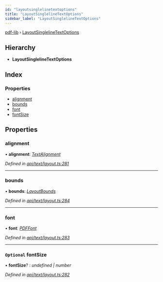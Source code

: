 ```yaml
---
id: "layoutsinglelinetextoptions"
title: "LayoutSinglelineTextOptions"
sidebar_label: "LayoutSinglelineTextOptions"
---
```


[pdf-lib](../index.md) › [LayoutSinglelineTextOptions](layoutsinglelinetextoptions.md)

## Hierarchy

* **LayoutSinglelineTextOptions**

## Index

### Properties

* [alignment](layoutsinglelinetextoptions.md#alignment)
* [bounds](layoutsinglelinetextoptions.md#bounds)
* [font](layoutsinglelinetextoptions.md#font)
* [fontSize](layoutsinglelinetextoptions.md#optional-fontsize)

## Properties

###  alignment

• **alignment**: *[TextAlignment](../enums/textalignment.md)*

*Defined in [api/text/layout.ts:281](https://github.com/Hopding/pdf-lib/blob/b8a44bd/src/api/text/layout.ts#L281)*

___

###  bounds

• **bounds**: *[LayoutBounds](layoutbounds.md)*

*Defined in [api/text/layout.ts:284](https://github.com/Hopding/pdf-lib/blob/b8a44bd/src/api/text/layout.ts#L284)*

___

###  font

• **font**: *[PDFFont](../classes/pdffont.md)*

*Defined in [api/text/layout.ts:283](https://github.com/Hopding/pdf-lib/blob/b8a44bd/src/api/text/layout.ts#L283)*

___

### `Optional` fontSize

• **fontSize**? : *undefined | number*

*Defined in [api/text/layout.ts:282](https://github.com/Hopding/pdf-lib/blob/b8a44bd/src/api/text/layout.ts#L282)*
